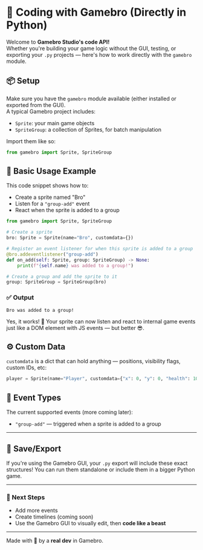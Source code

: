 # 👾 Coding with Gamebro (Directly in Python)

Welcome to **Gamebro Studio's code API!**  
Whether you're building your game logic without the GUI, testing, or exporting your `.py` projects — here's how to work directly with the `gamebro` module.

## 📦 Setup

Make sure you have the `gamebro` module available (either installed or exported from the GUI).  
A typical Gamebro project includes:

- `Sprite`: your main game objects
- `SpriteGroup`: a collection of Sprites, for batch manipulation

Import them like so:

```python
from gamebro import Sprite, SpriteGroup
````

## 🧠 Basic Usage Example

This code snippet shows how to:

* Create a sprite named "Bro"
* Listen for a `"group-add"` event
* React when the sprite is added to a group

```python
from gamebro import Sprite, SpriteGroup

# Create a sprite
bro: Sprite = Sprite(name="Bro", customdata={})

# Register an event listener for when this sprite is added to a group
@bro.addeventlistener("group-add")
def on_add(self: Sprite, group: SpriteGroup) -> None:
    print(f"{self.name} was added to a group!")

# Create a group and add the sprite to it
group: SpriteGroup = SpriteGroup(bro)
```

### ✅ Output

```
Bro was added to a group!
```

Yes, it works! 🎉 Your sprite can now listen and react to internal game events just like a DOM element with JS events — but better 😎.

## ⚙️ Custom Data

`customdata` is a dict that can hold anything — positions, visibility flags, custom IDs, etc:

```python
player = Sprite(name="Player", customdata={"x": 0, "y": 0, "health": 100})
```

## 🧩 Event Types

The current supported events (more coming later):

* `"group-add"` — triggered when a sprite is added to a group

---

## 💾 Save/Export

If you're using the Gamebro GUI, your `.py` export will include these exact structures!
You can run them standalone or include them in a bigger Python game.

---

### 🚀 Next Steps

* Add more events
* Create timelines (coming soon)
* Use the Gamebro GUI to visually edit, then **code like a beast**

---

Made with 💙 by a **real dev** in Gamebro.

